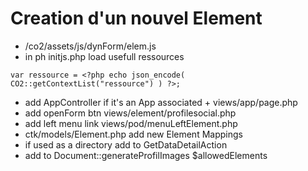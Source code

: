 # Creation d'un nouvel Element

- /co2/assets/js/dynForm/elem.js 
- in ph initjs.php load usefull ressources 
```
var ressource = <?php echo json_encode( CO2::getContextList("ressource") ) ?>;
```
- add AppController if it's an App associated + views/app/page.php 
- add openForm btn views/element/profilesocial.php 
- add left menu link views/pod/menuLeftElement.php 
- ctk/models/Element.php add new Element Mappings
- if used as a directory add to GetDataDetailAction
- add to Document::generateProfilImages $allowedElements